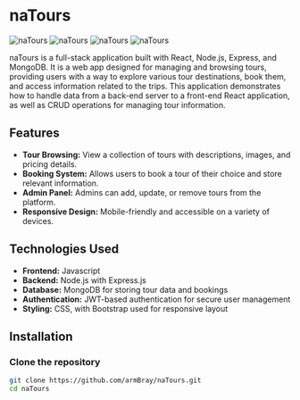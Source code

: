 # naTours

![naTours](https://img.shields.io/badge/JavaScript-grey?style=flat&logo=javascript)
![naTours](https://img.shields.io/badge/Node.js-green?style=flat&logo=node.js)
![naTours](https://img.shields.io/badge/Express-lightgrey?style=flat&logo=express)
![naTours](https://img.shields.io/badge/MongoDB-green?style=flat&logo=mongodb)

naTours is a full-stack application built with React, Node.js, Express, and MongoDB. It is a web app designed for managing and browsing tours, providing users with a way to explore various tour destinations, book them, and access information related to the trips. This application demonstrates how to handle data from a back-end server to a front-end React application, as well as CRUD operations for managing tour information.

## Features

- **Tour Browsing:** View a collection of tours with descriptions, images, and pricing details.
- **Booking System:** Allows users to book a tour of their choice and store relevant information.
- **Admin Panel:** Admins can add, update, or remove tours from the platform.
- **Responsive Design:** Mobile-friendly and accessible on a variety of devices.

## Technologies Used

- **Frontend:** Javascript
- **Backend:** Node.js with Express.js
- **Database:** MongoDB for storing tour data and bookings
- **Authentication:** JWT-based authentication for secure user management
- **Styling:** CSS, with Bootstrap used for responsive layout

## Installation

### Clone the repository

```bash
git clone https://github.com/armBray/naTours.git
cd naTours
```
